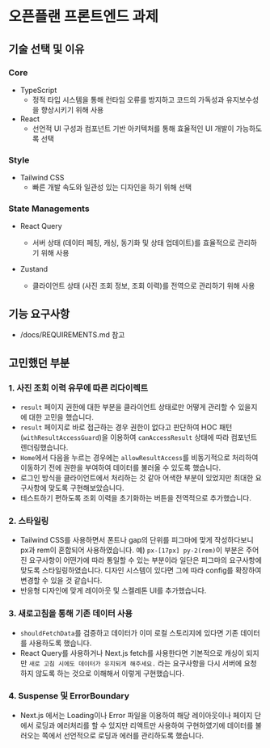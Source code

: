 # 오픈플랜 프론트엔드 과제

## 기술 선택 및 이유

### Core

- TypeScript
  - 정적 타입 시스템을 통해 런타임 오류를 방지하고 코드의 가독성과 유지보수성을 향상시키기 위해 사용
- React
  - 선언적 UI 구성과 컴포넌트 기반 아키텍처를 통해 효율적인 UI 개발이 가능하도록 선택

### Style

- Tailwind CSS
  - 빠른 개발 속도와 일관성 있는 디자인을 하기 위해 선택

### State Managements

- React Query

  - 서버 상태 (데이터 페칭, 캐싱, 동기화 및 상태 업데이트)를 효율적으로 관리하기 위해 사용

- Zustand
  - 클라이언트 상태 (사진 조회 정보, 조회 이력)를 전역으로 관리하기 위해 사용

## 기능 요구사항

- /docs/REQUIREMENTS.md 참고

## 고민했던 부분

### 1. 사진 조회 이력 유무에 따른 리다이렉트

- `result` 페이지 권한에 대한 부분을 클라이언트 상태로만 어떻게 관리할 수 있을지에 대한 고민을 했습니다.
- `result` 페이지로 바로 접근하는 경우 권한이 없다고 판단하여 HOC 패턴(`withResultAccessGuard`)을 이용하여 `canAccessResult` 상태에 따라 컴포넌트 렌더링했습니다.
- `Home`에서 다음을 누르는 경우에는 `allowResultAccess`를 비동기적으로 처리하여 이동하기 전에 권한을 부여하여 데이터를 불러올 수 있도록 했습니다.
- 로그인 방식을 클라이언트에서 처리하는 것 같아 어색한 부분이 있었지만 최대한 요구사항에 맞도록 구현해보았습니다.
- 테스트하기 편하도록 조회 이력을 초기화하는 버튼을 전역적으로 추가했습니다.

### 2. 스타일링

- Tailwind CSS를 사용하면서 폰트나 gap의 단위를 피그마에 맞게 작성하다보니 px과 rem이 혼합되어 사용하였습니다. 예) `px-[17px] py-2(rem)`이 부분은 주어진 요구사항이 어떤가에 따라 통일할 수 있는 부분이라 일단은 피그마의 요구사항에 맞도록 스타일링하였습니다. 디자인 시스템이 있다면 그에 따라 config를 확장하여 변경할 수 있을 것 같습니다.
- 반응형 디자인에 맞게 레이아웃 및 스켈레톤 UI를 추가했습니다.

### 3. 새로고침을 통해 기존 데이터 사용

- `shouldFetchData`를 검증하고 데이터가 이미 로컬 스토리지에 있다면 기존 데이터를 사용하도록 했습니다.
- React Query를 사용하거나 Next.js fetch를 사용한다면 기본적으로 캐싱이 되지만 `새로 고침 시에도 데이터가 유지되게 해주세요.` 라는 요구사항을 다시 서버에 요청하지 않도록 하는 것으로 이해해서 이렇게 구현했습니다.

### 4. Suspense 및 ErrorBoundary

- Next.js 에서는 Loading이나 Error 파일을 이용하여 해당 레이아웃이나 페이지 단에서 로딩과 에러처리를 할 수 있지만 리액트만 사용하여 구현하였기에 데이터를 불러오는 쪽에서 선언적으로 로딩과 에러를 관리하도록 했습니다.
